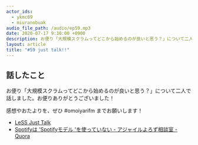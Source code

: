 ```yaml
---
actor_ids:
  - ykmc09
  - miuranobuak
audio_file_path: /audio/ep59.mp3
date: 2020-07-17 9:30:00 +0900
description: お便り「大規模スクラムってどこから始めるのが良いと思う？」について二人で話しました。
layout: article
title: "#59 just talk!!"
---
```


## 話したこと

お便り「大規模スクラムってどこから始めるのが良いと思う？」について二人で話しました。お便りありがとうございました！

感想やおたよりを、ぜひ #omoiyarifm までお願いします！

- [LeSS Just Talk](https://less.works/less/framework/coordination-and-integration)
- [Spotifyは 'Spotifyモデル 'を使っていない - アジャイルよろず相談室 - Quora](https://jp.quora.com/q/agile/Spotify%E3%81%AF-Spotify%E3%83%A2%E3%83%87%E3%83%AB-%E3%82%92%E4%BD%BF%E3%81%A3%E3%81%A6%E3%81%84%E3%81%AA%E3%81%84)
